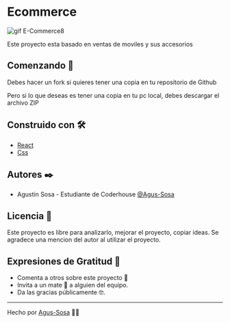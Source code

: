 
# Ecommerce
![gif E-Commerce8](https://user-images.githubusercontent.com/106622274/210126962-ac9fbe7d-540f-454b-8cdf-59bde5d0b441.gif)

Este proyecto esta basado en ventas de moviles y sus accesorios



## Comenzando 🚀

Debes hacer un fork si quieres tener una copia en tu repositorio de Github

Pero si lo que deseas es tener una copia en tu pc local, debes descargar el archivo ZIP


## Construido con 🛠️

+ [React](https://vitejs.dev/)
+ [Css](https://developer.mozilla.org/es/docs/Web/CSS)


## Autores ✒️

+ Agustin Sosa - Estudiante de Coderhouse  [@Agus-Sosa](https://github.com/Agus-Sosa)
## Licencia 📄
Este proyecto es libre para analizarlo, mejorar el proyecto, copiar ideas. Se agradece una mencion del autor al utilizar el proyecto.


## Expresiones de Gratitud 🎁
+ Comenta a otros sobre este proyecto 📢
+ Invita a un mate 🧉 a alguien del equipo.
+ Da las gracias públicamente 🤓.

---

Hecho por [Agus-Sosa](https://github.com/Agus-Sosa) 🧉😊
